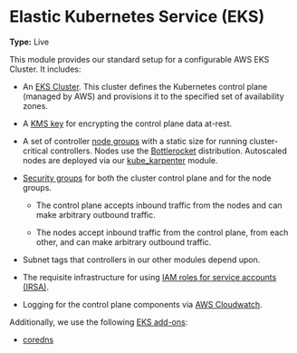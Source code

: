 # Elastic Kubernetes Service (EKS)

**Type:** Live

This module provides our standard setup for a configurable AWS EKS Cluster.
It includes:
- An [EKS Cluster](https://docs.aws.amazon.com/eks/latest/userguide/clusters.html). This cluster defines the Kubernetes control plane (managed by AWS) and provisions it to the specified set of availability zones.

- A [KMS key](https://docs.aws.amazon.com/kms/latest/developerguide/overview.html) for encrypting the control plane data at-rest.

- A set of controller [node groups](https://docs.aws.amazon.com/eks/latest/userguide/managed-node-groups.html)
  with a static size for running cluster-critical
  controllers. Nodes use the [Bottlerocket](https://bottlerocket.dev/) distribution.
  Autoscaled nodes are deployed via our [kube_karpenter](/docs/reference/infrastructure-modules/kube_karpenter) module.

- [Security groups](https://docs.aws.amazon.com/vpc/latest/userguide/vpc-security-groups.html)
  for both the cluster control plane and for the node groups. 

    - The control plane accepts inbound traffic from the nodes and can make arbitrary outbound traffic.
  
    - The nodes accept inbound traffic from the control plane, from each other, and can make arbitrary outbound traffic.
  
- Subnet tags that controllers in our other modules depend upon.

- The requisite infrastructure for using
  [IAM roles for service accounts (IRSA)](https://docs.aws.amazon.com/eks/latest/userguide/iam-roles-for-service-accounts.html).

- Logging for the control plane components via
  [AWS Cloudwatch](https://docs.aws.amazon.com/AmazonCloudWatch/latest/logs/Working-with-log-groups-and-streams.html).

Additionally, we use the following [EKS add-ons](https://docs.aws.amazon.com/eks/latest/userguide/eks-add-ons.html):

  - [coredns](https://docs.aws.amazon.com/eks/latest/userguide/managing-coredns.html)